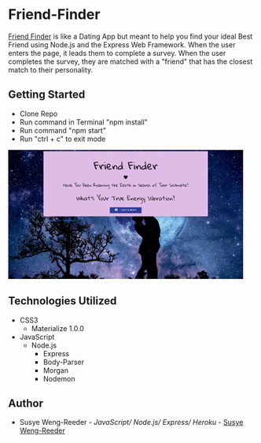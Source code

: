 # Friend-Finder

[Friend Finder](https://salty-retreat-28755.herokuapp.com/) 
is like a Dating App but meant to help you find your ideal Best Friend using Node.js and the Express Web Framework. When the user enters the page, it leads them to complete a survey. When the user completes the survey, they are matched with a "friend" that has the closest match to their personality.

## Getting Started

- Clone Repo
- Run command in Terminal "npm install"
- Run command "npm start"
- Run "ctrl + c" to exit mode


![friend finder](app/public/images/friendFinder.gif "server.js")



## Technologies Utilized

- CSS3
    - Materialize 1.0.0
- JavaScript
    - Node.js
        - Express
        - Body-Parser
        - Morgan
        - Nodemon

## Author

- Susye Weng-Reeder - *JavaScript/ Node.js/ Express/ Heroku* - [Susye Weng-Reeder](https://eveasian88.github.io/Professional-Portfolio/ "Susye's Portfolio")


